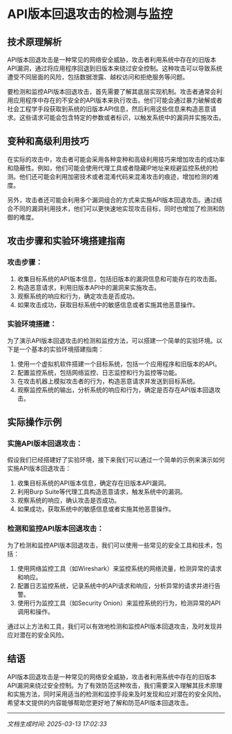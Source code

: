 # API版本回退攻击的检测与监控

## 技术原理解析

API版本回退攻击是一种常见的网络安全威胁，攻击者利用系统中存在的旧版本API漏洞，通过将应用程序回退到旧版本来绕过安全控制。这种攻击可以导致系统遭受不同层面的风险，包括数据泄露、越权访问和拒绝服务等问题。

要检测和监控API版本回退攻击，首先需要了解其底层实现机制。攻击者通常会利用应用程序中存在的不安全的API版本来执行攻击。他们可能会通过暴力破解或者社会工程学手段获取到系统的旧版本API信息，然后利用这些信息来构造恶意请求。这些请求可能会包含特定的参数或者标识，以触发系统中的漏洞并实施攻击。

## 变种和高级利用技巧

在实际的攻击中，攻击者可能会采用各种变种和高级利用技巧来增加攻击的成功率和隐蔽性。例如，他们可能会使用代理工具或者隐藏IP地址来规避监控系统的检测。他们还可能会利用加密技术或者混淆代码来混淆攻击的痕迹，增加检测的难度。

另外，攻击者还可能会利用多个漏洞组合的方式来实施API版本回退攻击。通过结合不同的漏洞利用技术，他们可以更快速地实现攻击目标，同时也增加了检测和防御的难度。

## 攻击步骤和实验环境搭建指南

### 攻击步骤：

1. 收集目标系统的API版本信息，包括旧版本的漏洞信息和可能存在的攻击面。
2. 构造恶意请求，利用旧版本API中的漏洞来实施攻击。
3. 观察系统的响应和行为，确定攻击是否成功。
4. 如果攻击成功，获取目标系统中的敏感信息或者实施其他恶意操作。

### 实验环境搭建：

为了演示API版本回退攻击的检测和监控方法，可以搭建一个简单的实验环境。以下是一个基本的实验环境搭建指南：

1. 使用一个虚拟机软件搭建一个目标系统，包括一个应用程序和旧版本的API。
2. 配置监控系统，包括网络监控、日志监控和行为监控等功能。
3. 在攻击机器上模拟攻击者的行为，构造恶意请求并发送到目标系统。
4. 观察监控系统的输出，分析系统的响应和行为，确定是否存在API版本回退攻击。

## 实际操作示例

### 实施API版本回退攻击：

假设我们已经搭建好了实验环境，接下来我们可以通过一个简单的示例来演示如何实施API版本回退攻击：

1. 收集目标系统的API版本信息，确定存在旧版本API漏洞。
2. 利用Burp Suite等代理工具构造恶意请求，触发系统中的漏洞。
3. 观察系统的响应，确认攻击是否成功。
4. 如果成功，获取系统中的敏感信息或者实施其他恶意操作。

### 检测和监控API版本回退攻击：

为了检测和监控API版本回退攻击，我们可以使用一些常见的安全工具和技术，包括：

1. 使用网络监控工具（如Wireshark）来监控系统的网络流量，检测异常的请求和响应。
2. 配置日志监控系统，记录系统中的API请求和响应，分析异常的请求并进行告警。
3. 使用行为监控工具（如Security Onion）来监控系统的行为，检测异常的API调用和操作。

通过以上方法和工具，我们可以有效地检测和监控API版本回退攻击，及时发现并应对潜在的安全风险。

## 结语

API版本回退攻击是一种常见的网络安全威胁，攻击者利用系统中存在的旧版本API漏洞来绕过安全控制。为了有效防范这种攻击，我们需要深入理解其技术原理和实施方法，同时采用适当的检测和监控手段来及时发现和应对潜在的安全风险。希望本文提供的内容能够帮助您更好地了解和防范API版本回退攻击。

---

*文档生成时间: 2025-03-13 17:02:33*
